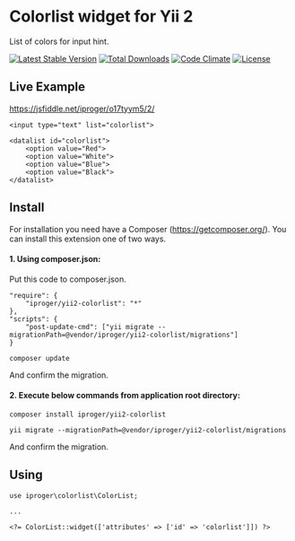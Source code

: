 # Colorlist widget for Yii 2

List of colors for input hint.

[![Latest Stable Version](https://poser.pugx.org/iproger/yii2-colorlist/v/stable)](https://packagist.org/packages/iproger/yii2-colorlist)
[![Total Downloads](https://poser.pugx.org/iproger/yii2-colorlist/downloads)](https://packagist.org/packages/iproger/yii2-colorlist)
[![Code Climate](https://codeclimate.com/github/iproger/yii2-colorlist/badges/gpa.svg)](https://codeclimate.com/github/iproger/yii2-colorlist)
[![License](https://poser.pugx.org/iproger/yii2-colorlist/license)](https://packagist.org/packages/iproger/yii2-colorlist)

## Live Example
https://jsfiddle.net/iproger/o17tyym5/2/

```
<input type="text" list="colorlist">

<datalist id="colorlist">
	<option value="Red">
	<option value="White">
	<option value="Blue">
	<option value="Black">
</datalist>
```

## Install
For installation you need have a Composer (https://getcomposer.org/).
You can install this extension one of two ways.

#### 1. Using composer.json:
Put this code to composer.json.
```
"require": {
    "iproger/yii2-colorlist": "*"
},
"scripts": {
    "post-update-cmd": ["yii migrate --migrationPath=@vendor/iproger/yii2-colorlist/migrations"]
}
```
```
composer update
```

And confirm the migration.

#### 2. Execute below commands from application root directory:
```
composer install iproger/yii2-colorlist
```

```
yii migrate --migrationPath=@vendor/iproger/yii2-colorlist/migrations
```

And confirm the migration.

## Using

```
use iproger\colorlist\ColorList;

...

<?= ColorList::widget(['attributes' => ['id' => 'colorlist']]) ?>
```

